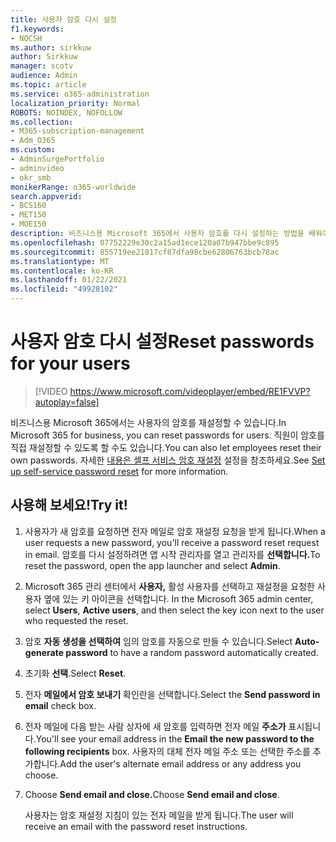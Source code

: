 ```yaml
---
title: 사용자 암호 다시 설정
f1.keywords:
- NOCSH
ms.author: sirkkuw
author: Sirkkuw
manager: scotv
audience: Admin
ms.topic: article
ms.service: o365-administration
localization_priority: Normal
ROBOTS: NOINDEX, NOFOLLOW
ms.collection:
- M365-subscription-management
- Adm_O365
ms.custom:
- AdminSurgePortfolio
- adminvideo
- okr_smb
monikerRange: o365-worldwide
search.appverid:
- BCS160
- MET150
- MOE150
description: 비즈니스용 Microsoft 365에서 사용자 암호를 다시 설정하는 방법을 배워야 합니다.
ms.openlocfilehash: 07752229e30c2a15ad1ece120a07b947bbe9c895
ms.sourcegitcommit: 855719ee21017cf87dfa98cbe62806763bcb78ac
ms.translationtype: MT
ms.contentlocale: ko-KR
ms.lasthandoff: 01/22/2021
ms.locfileid: "49928102"
---
```

# <a name="reset-passwords-for-your-users"></a><span data-ttu-id="efa02-103">사용자 암호 다시 설정</span><span class="sxs-lookup"><span data-stu-id="efa02-103">Reset passwords for your users</span></span>

> [!VIDEO https://www.microsoft.com/videoplayer/embed/RE1FVVP?autoplay=false]

<span data-ttu-id="efa02-104">비즈니스용 Microsoft 365에서는 사용자의 암호를 재설정할 수 있습니다.</span><span class="sxs-lookup"><span data-stu-id="efa02-104">In Microsoft 365 for business, you can reset passwords for users.</span></span> <span data-ttu-id="efa02-105">직원이 암호를 직접 재설정할 수 있도록 할 수도 있습니다.</span><span class="sxs-lookup"><span data-stu-id="efa02-105">You can also let employees reset their own passwords.</span></span> <span data-ttu-id="efa02-106">자세한 [내용은 셀프 서비스 암호 재설정](set-up-self-serve-password-reset.md) 설정을 참조하세요.</span><span class="sxs-lookup"><span data-stu-id="efa02-106">See [Set up self-service password reset](set-up-self-serve-password-reset.md) for more information.</span></span>

## <a name="try-it"></a><span data-ttu-id="efa02-107">사용해 보세요!</span><span class="sxs-lookup"><span data-stu-id="efa02-107">Try it!</span></span>

1. <span data-ttu-id="efa02-108">사용자가 새 암호를 요청하면 전자 메일로 암호 재설정 요청을 받게 됩니다.</span><span class="sxs-lookup"><span data-stu-id="efa02-108">When a user requests a new password, you'll receive a password reset request in email.</span></span> <span data-ttu-id="efa02-109">암호를 다시 설정하려면 앱 시작 관리자를 열고 관리자를 **선택합니다.**</span><span class="sxs-lookup"><span data-stu-id="efa02-109">To reset the password, open the app launcher and select **Admin**.</span></span>
1. <span data-ttu-id="efa02-110">Microsoft 365 관리 센터에서 **사용자,** 활성 사용자를 선택하고 재설정을 요청한 사용자 옆에 있는 키 아이콘을 선택합니다. </span><span class="sxs-lookup"><span data-stu-id="efa02-110">In the Microsoft 365 admin center, select **Users**,  **Active users**, and then select the key icon next to the user who requested the reset.</span></span>
1. <span data-ttu-id="efa02-111">암호 **자동 생성을 선택하여** 임의 암호를 자동으로 만들 수 있습니다.</span><span class="sxs-lookup"><span data-stu-id="efa02-111">Select **Auto-generate password** to have a random password automatically created.</span></span>
1. <span data-ttu-id="efa02-112">초기화 **선택**.</span><span class="sxs-lookup"><span data-stu-id="efa02-112">Select **Reset**.</span></span>
1. <span data-ttu-id="efa02-113">전자 **메일에서 암호 보내기** 확인란을 선택합니다.</span><span class="sxs-lookup"><span data-stu-id="efa02-113">Select the **Send password in email** check box.</span></span>
1. <span data-ttu-id="efa02-114">전자 메일에 다음 받는 사람 상자에 새 암호를 입력하면 전자 메일 **주소가** 표시됩니다.</span><span class="sxs-lookup"><span data-stu-id="efa02-114">You'll see your email address in the **Email the new password to the following recipients** box.</span></span> <span data-ttu-id="efa02-115">사용자의 대체 전자 메일 주소 또는 선택한 주소를 추가합니다.</span><span class="sxs-lookup"><span data-stu-id="efa02-115">Add the user's alternate email address or any address you choose.</span></span>
1. <span data-ttu-id="efa02-116">Choose **Send email and close.**</span><span class="sxs-lookup"><span data-stu-id="efa02-116">Choose **Send email and close**.</span></span>

    <span data-ttu-id="efa02-117">사용자는 암호 재설정 지침이 있는 전자 메일을 받게 됩니다.</span><span class="sxs-lookup"><span data-stu-id="efa02-117">The user will receive an email with the password reset instructions.</span></span>